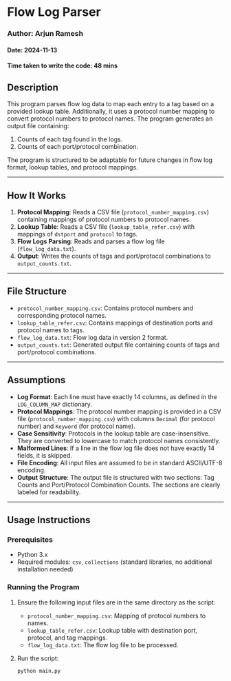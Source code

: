 # Flow Log Parser

### Author: Arjun Ramesh
#### Date: 2024-11-13
#### Time taken to write the code: 48 mins

## Description
This program parses flow log data to map each entry to a tag based on a provided lookup table. Additionally, it uses a protocol number mapping to convert protocol numbers to protocol names. The program generates an output file containing:
1. Counts of each tag found in the logs.
2. Counts of each port/protocol combination.

The program is structured to be adaptable for future changes in flow log format, lookup tables, and protocol mappings.

---

## How It Works
1. **Protocol Mapping**: Reads a CSV file (`protocol_number_mapping.csv`) containing mappings of protocol numbers to protocol names.
2. **Lookup Table**: Reads a CSV file (`lookup_table_refer.csv`) with mappings of `dstport` and `protocol` to tags.
3. **Flow Logs Parsing**: Reads and parses a flow log file (`flow_log_data.txt`).
4. **Output**: Writes the counts of tags and port/protocol combinations to `output_counts.txt`.

---

## File Structure
- `protocol_number_mapping.csv`: Contains protocol numbers and corresponding protocol names.
- `lookup_table_refer.csv`: Contains mappings of destination ports and protocol names to tags.
- `flow_log_data.txt`: Flow log data in version 2 format.
- `output_counts.txt`: Generated output file containing counts of tags and port/protocol combinations.

---

## Assumptions
- **Log Format**: Each line must have exactly 14 columns, as defined in the `LOG_COLUMN_MAP` dictionary.
- **Protocol Mappings**: The protocol number mapping is provided in a CSV file (`protocol_number_mapping.csv`) with columns `Decimal` (for protocol number) and `Keyword` (for protocol name).
- **Case Sensitivity**: Protocols in the lookup table are case-insensitive. They are converted to lowercase to match protocol names consistently.
- **Malformed Lines**: If a line in the flow log file does not have exactly 14 fields, it is skipped.
- **File Encoding**: All input files are assumed to be in standard ASCII/UTF-8 encoding.
- **Output Structure**: The output file is structured with two sections: Tag Counts and Port/Protocol Combination Counts. The sections are clearly labeled for readability.

---

## Usage Instructions

### Prerequisites
- Python 3.x
- Required modules: `csv`, `collections` (standard libraries, no additional installation needed)

### Running the Program
1. Ensure the following input files are in the same directory as the script:
   - `protocol_number_mapping.csv`: Mapping of protocol numbers to names.
   - `lookup_table_refer.csv`: Lookup table with destination port, protocol, and tag mappings.
   - `flow_log_data.txt`: The flow log file to be processed.
   
2. Run the script:
   ```bash
   python main.py

